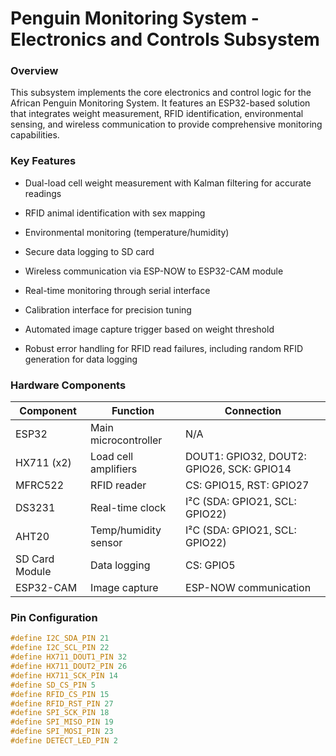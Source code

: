 # Penguin Monitoring System - Electronics and Controls Subsystem

### Overview

This subsystem implements the core electronics and control logic for the African Penguin Monitoring System. It features an ESP32-based solution that integrates weight measurement, RFID identification, environmental sensing, and wireless communication to provide comprehensive monitoring capabilities.

### Key Features

* Dual-load cell weight measurement with Kalman filtering for accurate readings

* RFID animal identification with sex mapping

* Environmental monitoring (temperature/humidity)

* Secure data logging to SD card

* Wireless communication via ESP-NOW to ESP32-CAM module

* Real-time monitoring through serial interface

* Calibration interface for precision tuning

* Automated image capture trigger based on weight threshold

* Robust error handling for RFID read failures, including random RFID generation for data logging

### Hardware Components

| Component | Function | Connection | 
 | ----- | ----- | ----- | 
| ESP32 | Main microcontroller | N/A | 
| HX711 (x2) | Load cell amplifiers | DOUT1: GPIO32, DOUT2: GPIO26, SCK: GPIO14 | 
| MFRC522 | RFID reader | CS: GPIO15, RST: GPIO27 | 
| DS3231 | Real-time clock | I²C (SDA: GPIO21, SCL: GPIO22) | 
| AHT20 | Temp/humidity sensor | I²C (SDA: GPIO21, SCL: GPIO22) | 
| SD Card Module | Data logging | CS: GPIO5 | 
| ESP32-CAM | Image capture | ESP-NOW communication | 

### Pin Configuration

```cpp
#define I2C_SDA_PIN 21
#define I2C_SCL_PIN 22
#define HX711_DOUT1_PIN 32
#define HX711_DOUT2_PIN 26
#define HX711_SCK_PIN 14
#define SD_CS_PIN 5
#define RFID_CS_PIN 15
#define RFID_RST_PIN 27
#define SPI_SCK_PIN 18
#define SPI_MISO_PIN 19
#define SPI_MOSI_PIN 23
#define DETECT_LED_PIN 2
